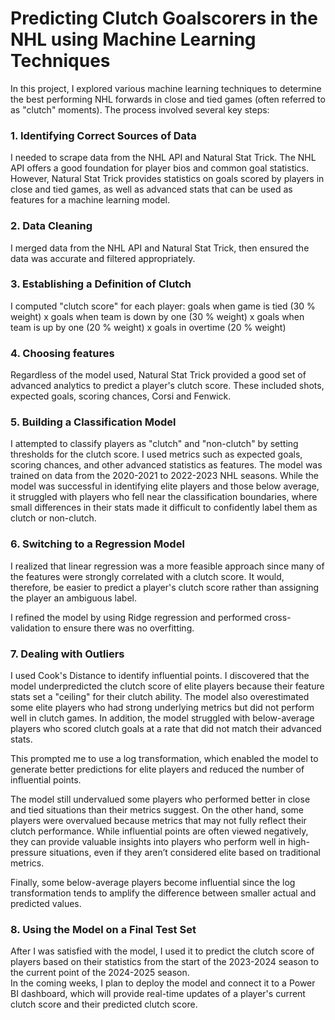 # Predicting Clutch Goalscorers in the NHL using Machine Learning Techniques

In this project, I explored various machine learning techniques to determine the best performing NHL forwards in close and tied games (often referred to as "clutch" moments). The process involved several key steps:

### 1. Identifying Correct Sources of Data
I needed to scrape data from the NHL API and Natural Stat Trick. The NHL API offers a good foundation for player bios and common goal statistics. However, Natural Stat Trick provides statistics on goals scored by players in close and tied games, as well as advanced stats that can be used as features for a machine learning model.

### 2. Data Cleaning
I merged data from the NHL API and Natural Stat Trick, then ensured the data was accurate and filtered appropriately.

### 3. Establishing a Definition of Clutch
I computed "clutch score" for each player: goals when game is tied (30 % weight) x goals when team is down by one (30 % weight) x goals when team is up by one (20 % weight) x goals in overtime (20 % weight)

### 4. Choosing features
Regardless of the model used, Natural Stat Trick provided a good set of advanced analytics to predict a player's clutch score. These included shots, expected goals, scoring chances, Corsi and Fenwick.

### 5. Building a Classification Model
I attempted to classify players as "clutch" and "non-clutch" by setting thresholds for the clutch score. I used metrics such as expected goals, scoring chances, and other advanced statistics as features. The model was trained on data from the 2020-2021 to 2022-2023 NHL seasons. While the model was successful in identifying elite players and those below average, it struggled with players who fell near the classification boundaries, where small differences in their stats made it difficult to confidently label them as clutch or non-clutch.

### 6. Switching to a Regression Model
I realized that linear regression was a more feasible approach since many of the features were strongly correlated with a clutch score. It would, therefore, be easier to predict a player's clutch score rather than assigning the player an ambiguous label.  

I refined the model by using Ridge regression and performed cross-validation to ensure there was no overfitting.

### 7. Dealing with Outliers
I used Cook's Distance to identify influential points. I discovered that the model underpredicted the clutch score of elite players because their feature stats set a "ceiling" for their clutch ability. The model also overestimated some elite players who had strong underlying metrics but did not perform well in clutch games. In addition, the model struggled with below-average players who scored clutch goals at a rate that did not match their advanced stats.  

This prompted me to use a log transformation, which enabled the model to generate better predictions for elite players and reduced the number of influential points. 

The model still undervalued some players who performed better in close and tied situations than their metrics suggest. On the other hand, some players were overvalued because metrics that may not fully reflect their clutch performance.  While influential points are often viewed negatively, they can provide valuable insights into players who perform well in high-pressure situations, even if they aren’t considered elite based on traditional metrics.

Finally, some below-average players become influential since the log transformation tends to amplify the difference between smaller actual and predicted values.

### 8. Using the Model on a Final Test Set
After I was satisfied with the model, I used it to predict the clutch score of players based on their statistics from the start of the 2023-2024 season to the current point of the 2024-2025 season.  
In the coming weeks, I plan to deploy the model and connect it to a Power BI dashboard, which will provide real-time updates of a player's current clutch score and their predicted clutch score.
